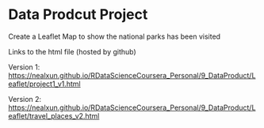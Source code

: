# Data Prodcut Project
Create a Leaflet Map to show the national parks has been visited

Links to the html file (hosted by github)

Version 1:
https://nealxun.github.io/RDataScienceCoursera_Personal/9_DataProduct/Leaflet/project1_v1.html

Version 2:
https://nealxun.github.io/RDataScienceCoursera_Personal/9_DataProduct/Leaflet/travel_places_v2.html
